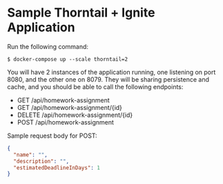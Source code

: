 # Sample Thorntail + Ignite Application

Run the following command:

`$ docker-compose up --scale thorntail=2`

You will have 2 instances of the application running, one listening on port 8080, and the other one on 8079. They will be sharing persistence and cache, and you should be able to call the following endpoints:

- GET /api/homework-assignment
- GET /api/homework-assignment/{id}
- DELETE /api/homework-assignment/{id}
- POST /api/homework-assignment

Sample request body for POST:
```json
{
  "name": "",
  "description": "",
  "estimatedDeadlineInDays": 1
}
```
